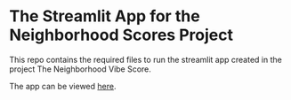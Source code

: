 # The Streamlit App for the Neighborhood Scores Project

This repo contains the required files to run the streamlit app created in the project The Neighborhood Vibe Score.

The app can be viewed [here](neighborhoodscores.streamlit.app).